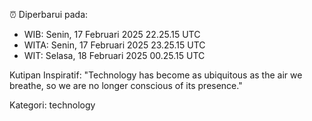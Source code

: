 ⏰ Diperbarui pada:
- WIB: Senin, 17 Februari 2025 22.25.15 UTC
- WITA: Senin, 17 Februari 2025 23.25.15 UTC
- WIT: Selasa, 18 Februari 2025 00.25.15 UTC

Kutipan Inspiratif:
"Technology has become as ubiquitous as the air we breathe, so we are no longer conscious of its presence."


Kategori: technology

